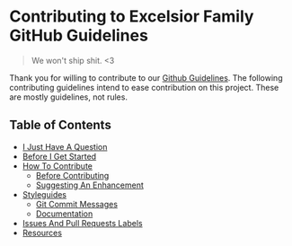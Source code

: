 # Contributing to Excelsior Family GitHub Guidelines
>We won't ship shit. <3

Thank you for willing to contribute to our [Github Guidelines](https://github.com/ExcelsiorFamily/github-guidelines). The following contributing guidelines intend to ease contribution on this project. These are mostly guidelines, not rules. 

## Table of Contents

* [I Just Have A Question](#i-just-have-a-question)
* [Before I Get Started](#before-i-get-started)
* [How To Contribute](#how-to-contribute)
	* [Before Contributing](#before-contributing)
	* [Suggesting An Enhancement](#suggesting-an-enhancement)
* [Styleguides](#styleguides)
	* [Git Commit Messages](#git-commit-messages)
	* [Documentation](#documentation)
* [Issues And Pull Requests Labels](#issues-and-pull-requests-labels)
* [Resources](#resources)